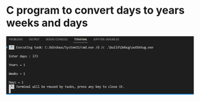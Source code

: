 # C program to convert days to years weeks and days
[![image](https://github.com/Mina-Karam/ITI-ES-4-Months/blob/Master/00-C-Programming/01-Codeforwin/00-Basic-C-programs/09-C-program-to-convert-days-to-years-weeks-and-days/Execution.png)](https://www.linkedin.com/in/mina-karam/)
